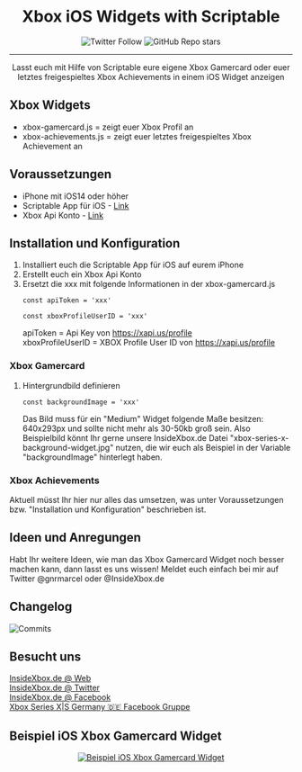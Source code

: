 <!-- 
  MUSS NOCH ANGEPASST WERDEN!

  <p align="center">
  <a href="" rel="noopener">
  <img width=200px height=200px src="https://i.imgur.com/6wj0hh6.jpg" alt="Project logo"></a>
  </p> 

-->

<h1 align="center">Xbox iOS Widgets with Scriptable</h1>

<div align="center">

![Twitter Follow](https://img.shields.io/twitter/follow/InsideXboxDE?style=social) 
![GitHub Repo stars](https://img.shields.io/github/stars/gnrmarcel/scriptable-xbox-gamercard?style=social)

</div>

---

<p align="center"> Lasst euch mit Hilfe von Scriptable eure eigene Xbox Gamercard oder euer letztes freigespieltes Xbox Achievements in einem iOS Widget anzeigen
    <br> 
</p>

## Xbox Widgets
- xbox-gamercard.js = zeigt euer Xbox Profil an
- xbox-achievements.js = zeigt euer letztes freigespieltes Xbox Achievement an


## Voraussetzungen

- iPhone mit iOS14 oder höher
- Scriptable App für iOS - [Link](https://apps.apple.com/de/app/scriptable/id1405459188)
- Xbox Api Konto - [Link](https://xapi.us)

## Installation und Konfiguration

1. Installiert euch die Scriptable App für iOS auf eurem iPhone
2. Erstellt euch ein Xbox Api Konto
3. Ersetzt die xxx mit folgende Informationen in der xbox-gamercard.js
    ```
    const apiToken = 'xxx'
    
    const xboxProfileUserID = 'xxx' 
    ```
   apiToken = Api Key von https://xapi.us/profile <br>
   xboxProfileUserID = XBOX Profile User ID von https://xapi.us/profile

### Xbox Gamercard

1. Hintergrundbild definieren
    ```
    const backgroundImage = 'xxx'
    ```
    Das Bild muss für ein "Medium" Widget folgende Maße besitzen: 640x293px und sollte nicht mehr als 30-50kb groß sein.
    Also Beispielbild könnt Ihr gerne unsere InsideXbox.de Datei "xbox-series-x-background-widget.jpg" nutzen, die wir euch als Beispiel in der Variable "backgroundImage" hinterlegt haben.

### Xbox Achievements

Aktuell müsst Ihr hier nur alles das umsetzen, was unter Voraussetzungen bzw. "Installation und Konfiguration" beschrieben ist.

## Ideen und Anregungen

Habt Ihr weitere Ideen, wie man das Xbox Gamercard Widget noch besser machen kann, dann lasst es uns wissen! Meldet euch einfach bei mir auf Twitter @gnrmarcel oder @InsideXbox.de

## Changelog

![Commits](https://github.com/gnrmarcel/scriptable-xbox/commits/main)

## Besucht uns
[InsideXbox.de @ Web](https://www.insidexbox.de) <br>
[InsideXbox.de @ Twitter](https://twitter.com/insidexboxde) <br>
[InsideXbox.de @ Facebook](https://facebook.com/insidexboxde) <br>
[Xbox Series X|S Germany 🇩🇪  Facebook Gruppe](https://www.facebook.com/groups/xboxseriesxsgermany) <br>

## Beispiel iOS Xbox Gamercard Widget

<p align="center">
  <a href="http://www.insidexbox.de" rel="noopener" target="_blank">
  <img src="https://raw.githubusercontent.com/gnrmarcel/scriptable-xbox-gamercard/main/xbox-gamercard-beispiel.jpeg" alt="Beispiel iOS Xbox Gamercard Widget"></a>
</p>